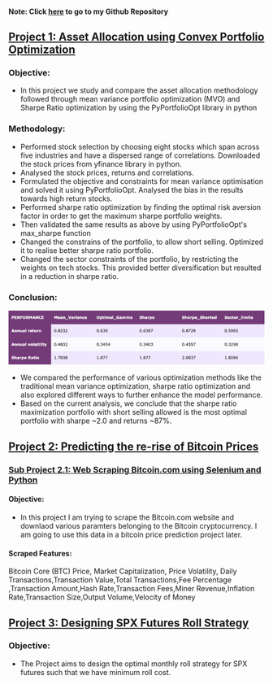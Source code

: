 #### Note: Click [here](https://github.com/Shreyav29) to go to my Github Repository

## [Project 1: Asset Allocation using Convex Portfolio Optimization](https://github.com/Shreyav29/Portfolio_Optimization)
### Objective: 
- In this project we study and compare the asset allocation methodology followed through mean variance portfolio optimization (MVO) and Sharpe Ratio optimization by using the PyPortfolioOpt library in python 

### Methodology: 
- Performed stock selection by choosing eight stocks which span across five industries and have a dispersed range of correlations. Downloaded the stock prices from yfinance library in python. 
- Analysed the stock prices, returns and correlations. 
- Formulated the objective and constraints for mean variance optimisation and solved it using PyPortfolioOpt. Analysed the bias in the results towards high return stocks. 
- Performed sharpe ratio optimization by finding the optimal risk aversion factor in order to get the maximum sharpe portfolio weights. 
- Then validated the same results as above by using PyPortfolioOpt's max_sharpe function 
- Changed the constrains of the portfolio, to allow short selling. Optimized it to realise better sharpe ratio portfolio. 
- Changed the sector constraints of the portfolio, by restricting the weights on tech stocks. This provided better diversification but resulted in a reduction in sharpe ratio. 

### Conclusion: 

![](/Image/port_stats.png)

- We compared the performance of various optimization methods like the traditional mean variance optimization, sharpe ratio optimization and also explored different ways to further enhance the model performance.
- Based on the current analysis, we conclude that the sharpe ratio maximization portfolio with short selling allowed is the most optimal portfolio with sharpe ~2.0 and returns ~87%.

## [Project 2: Predicting the re-rise of Bitcoin Prices](https://github.com/Shreyav29/Bitcoin_Price_Prediction)
### [Sub Project 2.1: Web Scraping Bitcoin.com using Selenium and Python](https://github.com/Shreyav29/WebScrapingBitcoin.com)

#### Objective:
- In this project I am trying to scrape the Bitcoin.com website and downlaod various paramters belonging to the Bitcoin cryptocurrency. I am going to use this data in a bitcoin price prediction project later. 

#### Scraped Features: 
Bitcoin Core (BTC) Price, Market Capitalization, Price Volatility, Daily Transactions,Transaction Value,Total Transactions,Fee Percentage ,Transaction Amount,Hash Rate,Transaction Fees,Miner Revenue,Inflation Rate,Transaction Size,Output Volume,Velocity of Money

## [Project 3: Designing SPX Futures Roll Strategy](https://github.com/Shreyav29/SPX_Futures_Roll_Strategy)
### Objective: 
- The Project aims to design the optimal monthly roll strategy for SPX futures such that we have minimum roll cost.
